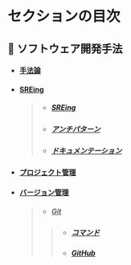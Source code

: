 # セクションの目次

## 👥 ソフトウェア開発手法

* #### [︎手法論](https://hiroki-it.github.io/tech-notebook/software_development_methodology/software_development_methodology.html)

* #### <u>SREing</u>
  > * ##### [︎SREing](https://hiroki-it.github.io/tech-notebook/software_development_methodology/software_development_methodology_site_reliability_engineering.html)
  > * ##### [︎アンチパターン](https://hiroki-it.github.io/tech-notebook/software_development_methodology/software_development_methodology_site_reliability_engineering_antipattern.html)
  > * ##### [︎ドキュメンテーション](https://hiroki-it.github.io/tech-notebook/software_development_methodology/software_development_methodology_site_reliability_engineering_documentation.html)

* #### [︎プロジェクト管理](https://hiroki-it.github.io/tech-notebook/software_development_methodology/software_development_methodology_project_management.html)

* #### <u>バージョン管理</u>
  > * ##### <u>Git</u>
  > > * ##### [︎コマンド](https://hiroki-it.github.io/tech-notebook/version_control/version_control_git_command.html)
  > > * ##### [︎GitHub](https://hiroki-it.github.io/tech-notebook/version_control/version_control_git_github.html)


<br>
